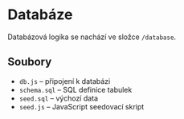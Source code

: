 # Databáze

Databázová logika se nachází ve složce `/database`.

## Soubory

- `db.js` – připojení k databázi
- `schema.sql` – SQL definice tabulek
- `seed.sql` – výchozí data
- `seed.js` – JavaScript seedovací skript
